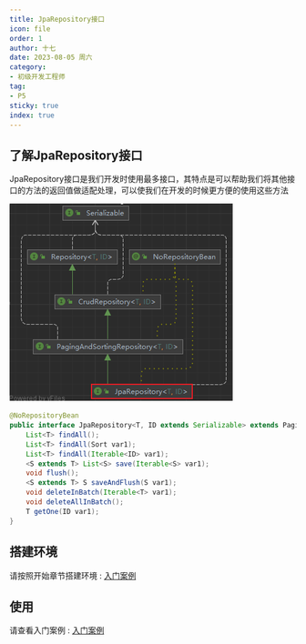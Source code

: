```yaml
---
title: JpaRepository接口
icon: file
order: 1
author: 十七
date: 2023-08-05 周六
category:
- 初级开发工程师
tag:
- P5
sticky: true
index: true
---
```


## 了解JpaRepository接口

JpaRepository接口是我们开发时使用最多接口，其特点是可以帮助我们将其他接口的方法的返回值做适配处理，可以使我们在开发的时候更方便的使用这些方法

![](assets/image-20230805170227667.png)

```java
@NoRepositoryBean
public interface JpaRepository<T, ID extends Serializable> extends PagingAndSortingRepository<T, ID> {
    List<T> findAll();
    List<T> findAll(Sort var1);
    List<T> findAll(Iterable<ID> var1);
    <S extends T> List<S> save(Iterable<S> var1);
    void flush();
    <S extends T> S saveAndFlush(S var1);
    void deleteInBatch(Iterable<T> var1);
    void deleteAllInBatch();
    T getOne(ID var1);
}
```

## 搭建环境

请按照开始章节搭建环境 : [入门案例](../01_入门案例/入门案例.md)

## 使用

请查看入门案例 : [入门案例](../01_入门案例/入门案例.md)

